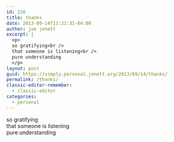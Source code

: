 ```yaml
---
id: 226
title: thanks
date: 2013-09-14T11:22:31-04:00
author: joe jenett
excerpt: |
  <p>
  so gratifying<br />
  that someone is listening<br />
  pure understanding
  </p>
layout: post
guid: https://simply.personal.jenett.org/2013/09/14/thanks/
permalink: /thanks/
classic-editor-remember:
  - classic-editor
categories:
  - personal
---
```

so gratifying  
that someone is listening  
pure understanding